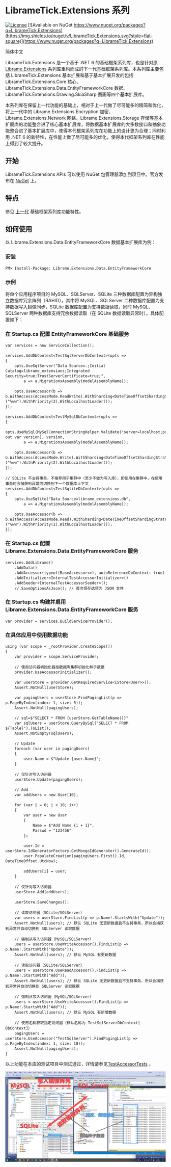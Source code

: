 LibrameTick.Extensions 系列
=========================

[![License](https://img.shields.io/badge/License-MIT-blue.svg)](https://github.com/librame/extensions-tick/blob/main/LICENSE)
[![Available on NuGet https://www.nuget.org/packages?q=LibrameTick.Extensions](https://img.shields.io/nuget/v/LibrameTick.Extensions.svg?style=flat-square)](https://www.nuget.org/packages?q=LibrameTick.Extensions)

简体中文

LibrameTick.Extensions 是一个基于 .NET 6 的基础框架系列库，也是针对原 [Librame.Extensions](https://github.com/librame/extensions/blob/master/README.md) 系列库重构而成的下一代基础框架系列库。本系列库主要包括 LibrameTick.Extensions 基本扩展和基于基本扩展开发的包括 LibrameTick.Extensions.Core 核心、LibrameTick.Extensions.Data.EntityFrameworkCore 数据、LibrameTick.Extensions.Drawing.SkiaSharp 图画等四个基本扩展库。

本系列库在保留上一代功能的基础上，相对于上一代做了尽可能多的精简和优化，将上一代中的 Librame.Extensions.Encryption 加密、Librame.Extensions.Network 网络、Librame.Extensions.Storage 存储等基本扩展库的功能整合进了核心基本扩展库，将数据基本扩展库的大多数接口和抽象功能整合进了基本扩展库中，使得本代框架系列库在功能上的设计更为合理；同时利用 .NET 6 的新特性，在性能上做了尽可能多的优化，使得本代框架系列库在性能上得到了较大提升。

## 开始

LibrameTick.Extensions APIs 可以使用 NuGet 包管理器添加到项目中。官方发布在 [NuGet](https://www.nuget.org/packages?q=LibrameTick.Extensions) 上。

## 特点

参见 [上一代](https://github.com/librame/extensions/blob/master/README.md) 基础框架系列库功能特性。

## 如何使用

以 Librame.Extensions.Data.EntityFrameworkCore 数据基本扩展库为例：

### 安装

    PM> Install-Package: Librame.Extensions.Data.EntityFrameworkCore

### 示例

将单个应用程序项目的 MySQL、SQLServer、SQLite 三种数据库配置为异构独立数据库冗余阵列（RAHID），其中将 MySQL、SQLServer 二种数据库配置为支持数据写入镜像同步，SQLite 数据库配置为支持数据读取，同时 MySQL、SQLServer 两种数据库支持冗余数据读取（在 SQLite 数据读取异常时）。具体配置如下：

### 在 Startup.cs 配置 EntityFrameworkCore 基础服务

	var services = new ServiceCollection();

	services.AddDbContext<TestSqlServerDbContext>(opts =>
	{
		opts.UseSqlServer("Data Source=.;Initial Catalog=librame_extensions;Integrated Security=true;TrustServerCertificate=true;",
			a => a.MigrationsAssembly(modelAssemblyName));

		opts.UseAccessor(b => b.WithAccess(AccessMode.ReadWrite).WithSharding<DateTimeOffsetShardingStrategy>("%ww").WithPriority(3).WithLocalhostLoader());
	});

	services.AddDbContext<TestMySqlDbContext>(opts =>
	{
		opts.UseMySql(MySqlConnectionStringHelper.Validate("server=localhost;port=3306;database=librame_extensions;user=root;password=123456;", out var version), version,
			a => a.MigrationsAssembly(modelAssemblyName));

		opts.UseAccessor(b => b.WithAccess(AccessMode.Write).WithSharding<DateTimeOffsetShardingStrategy>("%ww").WithPriority(2).WithLocalhostLoader());
	});

	// SQLite 不支持事务，不推荐用于集群中（至少不做为写入库），即使用在集群中，在使用事务时会捕获到异常而切换到下一个数据库上下文
	services.AddDbContext<TestSqliteDbContext>(opts =>
	{
		opts.UseSqlite("Data Source=librame_extensions.db",
			a => a.MigrationsAssembly(modelAssemblyName));

		opts.UseAccessor(b => b.WithAccess(AccessMode.Read).WithSharding<DateTimeOffsetShardingStrategy>("%ww").WithPriority(1).WithLocalhostLoader());
	});
	
### 在 Startup.cs 配置 Librame.Extensions.Data.EntityFrameworkCore 服务

	services.AddLibrame()
		.AddData()
		.AddAccessor(typeof(BaseAccessor<>), autoReferenceDbContext: true)
		.AddInitializer<InternalTestAccessorInitializer>()
		.AddSeeder<InternalTestAccessorSeeder>();
		//.SaveOptionsAsJson(); // 首次保存选项为 JSON 文件

### 在 Startup.cs 构建并启用 Librame.Extensions.Data.EntityFrameworkCore 服务

	var provider = services.BuildServiceProvider();
	
### 在具体应用中使用数据功能

	using (var scope = _rootProvider.CreateScope())
	{
		var provider = scope.ServiceProvider;

		// 使用访问器初始化器按数据库集群初始化种子数据
		provider.UseAccessorInitializer();

		var userStore = provider.GetRequiredService<IStore<User>>();
		Assert.NotNull(userStore);

		var pagingUsers = userStore.FindPagingList(p => p.PageByIndex(index: 1, size: 5));
		Assert.NotNull(pagingUsers);

		// sql=$"SELECT * FROM {userStore.GetTableName()}"
		var sqlUsers = userStore.QueryBySql("SELECT * FROM ${Table}").ToList();
		Assert.NotEmpty(sqlUsers);

		// Update
		foreach (var user in pagingUsers)
		{
		    user.Name = $"Update {user.Name}";
		}

		// 仅针对写入访问器
		userStore.Update(pagingUsers);

		// Add
		var addUsers = new User[10];

		for (var i = 0; i < 10; i++)
		{
		    var user = new User
		    {
		        Name = $"Add Name {i + 1}",
		        Passwd = "123456"
		    };

		    user.Id = userStore.IdGeneratorFactory.GetMongoIdGenerator().GenerateId();
		    user.PopulateCreation(pagingUsers.First().Id, DateTimeOffset.UtcNow);

		    addUsers[i] = user;
		}

		// 仅针对写入访问器
		userStore.Add(addUsers);

		userStore.SaveChanges();

		// 读取访问器（SQLite/SQLServer）
		var users = userStore.FindList(p => p.Name!.StartsWith("Update"));
		Assert.NotNull(users); // 默认 SQLite 无更新数据且不支持事务，所以会捕获到异常并自动切换到 SQLServer 读取数据

		// 强制从写入访问器（MySQL/SQLServer）
		users = userStore.UseWriteAccessor().FindList(p => p.Name!.StartsWith("Update"));
		Assert.NotNull(users); // 默认 MySQL 有更新数据

		// 读取访问器（SQLite/SQLServer）
		users = userStore.UseReadAccessor().FindList(p => p.Name!.StartsWith("Add"));
		Assert.NotNull(users); // 默认 SQLite 无更新数据且不支持事务，所以会捕获到异常并自动切换到 SQLServer 读取数据

		// 强制从写入访问器（MySQL/SQLServer）
		users = userStore.UseWriteAccessor().FindList(p => p.Name!.StartsWith("Add"));
		Assert.NotNull(users); // 默认 MySQL 有新增数据

		// 使用名称获取指定访问器（默认名称为 TestSqlServerDbContext[-DbContext]）
		pagingUsers = userStore.UseAccessor("TestSqlServer").FindPagingList(p => p.PageByIndex(index: 1, size: 10));
		Assert.NotNull(pagingUsers);
	}
	
以上功能在本库的测试项目中测试通过，详情请参见[TestAccessorTests](https://github.com/librame/extensions-tick/blob/main/test/LibrameTick.Extensions.Data.EntityFrameworkCore.Tests/Accessing/TestAccessorTests.cs) 。

![1](./test/LibrameTick.Extensions.Data.EntityFrameworkCore.Tests/_resources/GA-7.0.5.898-230503.min.png)